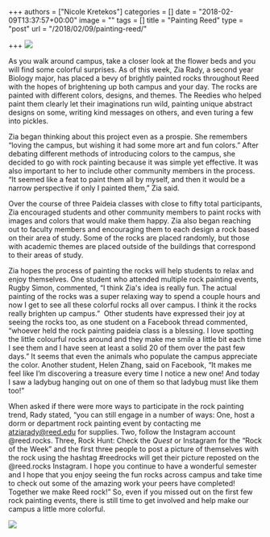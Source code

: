+++
authors = ["Nicole Kretekos"]
categories = []
date = "2018-02-09T13:37:57+00:00"
image = ""
tags = []
title = "Painting Reed"
type = "post"
url = "/2018/02/09/painting-reed/"

+++
![](/uploads/2018/02/09/zia2.jpg)

As you walk around campus, take a closer look at the flower beds and you will find some colorful surprises. As of this week, Zia Rady, a second year Biology major, has placed a bevy of brightly painted rocks throughout Reed with the hopes of brightening up both campus and your day. The rocks are painted with different colors, designs, and themes. The Reedies who helped paint them clearly let their imaginations run wild, painting unique abstract designs on some, writing kind messages on others, and even turing a few into pickles. 

Zia began thinking about this project even as a prospie. She remembers “loving the campus, but wishing it had some more art and fun colors.” After debating different methods of introducing colors to the campus, she decided to go with rock painting because it was simple yet effective. It was also important to her to include other community members in the process. “It seemed like a feat to paint them all by myself, and then it would be a narrow perspective if only I painted them,” Zia said.

Over the course of three Paideia classes with close to fifty total participants, Zia encouraged students and other community members to paint rocks with images and colors that would make them happy. Zia also began reaching out to faculty members and encouraging them to each design a rock based on their area of study. Some of the rocks are placed randomly, but those with academic themes are placed outside of the buildings that correspond to their areas of study. 

Zia hopes the process of painting the rocks will help students to relax and enjoy themselves. One student who attended multiple rock painting events, Rugby Simon, commented, “I think Zia's idea is really fun. The actual painting of the rocks was a super relaxing way to spend a couple hours and now I get to see all these colorful rocks all over campus. I think it the rocks really brighten up campus.”  Other students have expressed their joy at seeing the rocks too, as one student on a Facebook thread commented, “whoever held the rock painting paideia class is a blessing. I love spotting the little colourful rocks around and they make me smile a little bit each time I see them and I have seen at least a solid 20 of them over the past few days.” It seems that even the animals who populate the campus appreciate the color. Another student, Helen Zhang, said on Facebook, “It makes me feel like I’m discovering a treasure every time I notice a new one! And today I saw a ladybug hanging out on one of them so that ladybug must like them too!” 

When asked if there were more ways to participate in the rock painting trend, Rady stated, “you can still engage in a number of ways: One, host a dorm or department rock painting event by contacting me atziarady@reed.edu for supplies. Two, follow the Instagram account @reed.rocks. Three, Rock Hunt: Check the _Quest_ or Instagram for the “Rock of the Week” and the first three people to post a picture of themselves with the rock using the hashtag #reedrocks will get their picture reposted on the @reed.rocks Instagram. I hope you continue to have a wonderful semester and I hope that you enjoy seeing the fun rocks across campus and take time to check out some of the amazing work your peers have completed! Together we make Reed rock!” So, even if you missed out on the first few rock painting events, there is still time to get involved and help make our campus a little more colorful.

  
![](/uploads/2018/02/09/zia1.jpg)